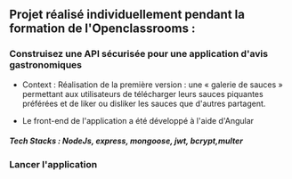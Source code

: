 ## Projet réalisé individuellement pendant la formation de l'Openclassrooms : 

### Construisez une API sécurisée pour une application d'avis gastronomiques

* Context : 
Réalisation de la première version :
une « galerie de sauces » permettant aux utilisateurs de télécharger leurs sauces piquantes préférées et de liker ou disliker les sauces que d'autres partagent. 

* Le front-end de l'application a été développé à l'aide d'Angular


##### Tech Stacks : NodeJs, express, mongoose, jwt, bcrypt,multer

### Lancer l'application ###



